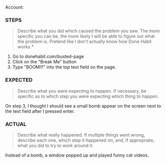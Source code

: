 Account: <your Done Habit email address>

### STEPS

> Describe what you did which caused the problem you saw. The more specific
> you can be, the more likely I will be able to figure out what the problem
> is. Pretend like I don't actually know how Done Habit works.*

  1. Go to donehabit.com/busted-page
  2. Click on the "Break Me" button
  3. Type "BOOM!!!" into the top text field on the page.

### EXPECTED

> Describe what you were expecting to happen. If necessary, be specific as
> to which step you were expecting which thing to happen.

On step 3, I thought I should see a small bomb appear on the screen next to
the text field after I pressed enter.

### ACTUAL

> Describe what really happened.  If multiple things went wrong, describe each
> one, which step it happened on, and, if appropriate, what you did to try to
> work around it.

Instead of a bomb, a window popped up and played funny cat videos.
